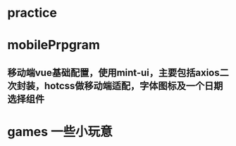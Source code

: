 # practice
# mobilePrpgram
##  移动端vue基础配置，使用mint-ui，主要包括axios二次封装，hotcss做移动端适配，字体图标及一个日期选择组件
# games 一些小玩意